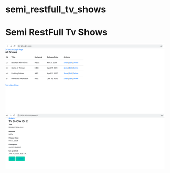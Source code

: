 # semi_restfull_tv_shows

<h1> Semi RestFull Tv Shows </h1>
<img src="Screen Shot 2020-08-07 at 12.23.59 PM.png">

<img src="Screen Shot 2020-08-07 at 12.24.12 PM.png">

